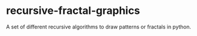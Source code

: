 # recursive-fractal-graphics
A set of different recursive algorithms to draw patterns or fractals in python.
